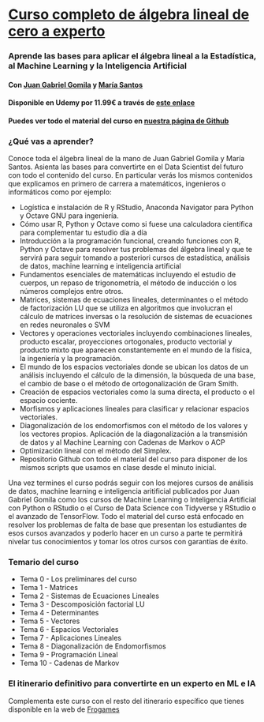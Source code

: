 # [Curso completo de álgebra lineal de cero a experto](https://www.udemy.com/course/algebralineal/?referralCode=219A2DBFEE5DEE180914)
### Aprende las bases para aplicar el álgebra lineal a la Estadística, al Machine Learning y la Inteligencia Artificial
#### Con [Juan Gabriel Gomila](https://udemy.com/u/juangabriel2) y [María Santos](https://www.udemy.com/user/mery-santos/)

#### Disponible en Udemy por 11.99€ a través de [este enlace](https://www.udemy.com/course/algebralineal/?referralCode=219A2DBFEE5DEE180914)

#### Puedes ver todo el material del curso en [nuestra página de Github](https://joanby.github.io/curso-algebra-lineal/index.html)


### ¿Qué vas a aprender?

Conoce toda el álgebra lineal de la mano de Juan Gabriel Gomila y María Santos. Asienta las bases para convertirte en el Data Scientist del futuro con todo el contenido del curso. En particular verás los mismos contenidos que explicamos en primero de carrera a matemáticos, ingenieros o informáticos como por ejemplo:

* Logística e instalación de R y RStudio, Anaconda Navigator para Python y Octave GNU para ingeniería.
* Cómo usar R, Python y Octave como si fuese una calculadora científica para complementar tu estudio día a día
* Introducción a la programación funcional, creando funciones con R, Python y Octave para resolver tus problemas del álgebra lineal y que te servirá para seguir tomando a posteriori cursos de estadística, análisis de datos, machine learning e inteligencia artificial
* Fundamentos esenciales de matemáticas incluyendo el estudio de cuerpos, un repaso de trigonometría, el método de inducción o los números complejos entre otros.
* Matrices, sistemas de ecuaciones lineales, determinantes o el método de factorización LU que se utiliza en algoritmos que involucran el cálculo de matrices inversas o la resolución de sistemas de ecuaciones en redes neuronales o SVM
* Vectores y operaciones vectoriales incluyendo combinaciones lineales, producto escalar, proyecciones ortogonales, producto vectorial y producto mixto que aparecen constantemente en el mundo de la física, la ingeniería y la programación.
* El mundo de los espacios vectoriales donde se ubican los datos de un análisis incluyendo el cálculo de la dimensión, la búsqueda de una base, el cambio de base o el método de ortogonalización de Gram Smith.
* Creación de espacios vectoriales como la suma directa, el producto o el espacio cociente.
* Morfismos y aplicaciones lineales para clasificar y relacionar espacios vectoriales.
* Diagonalización de los endomorfismos con el método de los valores y los vectores propios. Aplicación de la diagonalización a la transmisión de datos y al Machine Learning con Cadenas de Markov o ACP
* Optimización lineal con el método del Simplex.
* Repositorio Github con todo el material del curso para disponer de los mismos scripts que usamos en clase desde el minuto inicial.

Una vez termines el curso podrás seguir con los mejores cursos de análisis de datos, machine learning e inteligencia aritificial publicados por Juan Gabriel Gomila como los cursos de Machine Learning o Inteligencia Artificial con Python o RStudio o el Curso de Data Science con Tidyverse y RStudio o el avanzado de TensorFlow. Todo el material del curso está enfocado en resolver los problemas de falta de base que presentan los estudiantes de esos cursos avanzados y poderlo hacer en un curso a parte te permitirá nivelar tus conocimientos y tomar los otros cursos con garantías de éxito.

### Temario del curso

* Tema 0 - Los preliminares del curso
* Tema 1 - Matrices
* Tema 2 - Sistemas de Ecuaciones Lineales
* Tema 3 - Descomposición factorial LU
* Tema 4 - Determinantes
* Tema 5 - Vectores
* Tema 6 - Espacios Vectoriales
* Tema 7 - Aplicaciones Lineales
* Tema 8 - Diagonalización de Endomorfismos
* Tema 9 - Programación Lineal
* Tema 10 - Cadenas de Markov


### El itinerario definitivo para convertirte en un experto en ML e IA

Complementa este curso con el resto del itinerario específico que tienes disponible en la web de [Frogames](https://frogames.es/rutas-de-aprendizaje)


